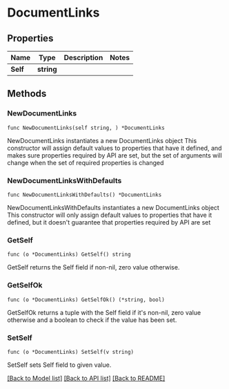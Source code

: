 # DocumentLinks

## Properties

Name | Type | Description | Notes
------------ | ------------- | ------------- | -------------
**Self** | **string** |  | 

## Methods

### NewDocumentLinks

`func NewDocumentLinks(self string, ) *DocumentLinks`

NewDocumentLinks instantiates a new DocumentLinks object
This constructor will assign default values to properties that have it defined,
and makes sure properties required by API are set, but the set of arguments
will change when the set of required properties is changed

### NewDocumentLinksWithDefaults

`func NewDocumentLinksWithDefaults() *DocumentLinks`

NewDocumentLinksWithDefaults instantiates a new DocumentLinks object
This constructor will only assign default values to properties that have it defined,
but it doesn't guarantee that properties required by API are set

### GetSelf

`func (o *DocumentLinks) GetSelf() string`

GetSelf returns the Self field if non-nil, zero value otherwise.

### GetSelfOk

`func (o *DocumentLinks) GetSelfOk() (*string, bool)`

GetSelfOk returns a tuple with the Self field if it's non-nil, zero value otherwise
and a boolean to check if the value has been set.

### SetSelf

`func (o *DocumentLinks) SetSelf(v string)`

SetSelf sets Self field to given value.



[[Back to Model list]](../README.md#documentation-for-models) [[Back to API list]](../README.md#documentation-for-api-endpoints) [[Back to README]](../README.md)


